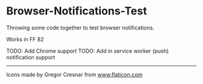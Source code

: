 # Browser-Notifications-Test

Throwing some code together to test browser notifications.

Works in FF 82

TODO: Add Chrome support
TODO: Add in service worker (push) notification support

---

Icons made by Gregor Cresnar from www.flaticon.com

